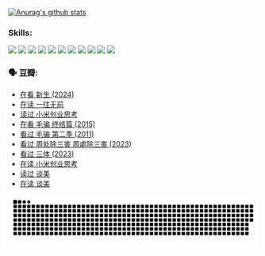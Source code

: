 
[![Anurag's github stats](https://github-readme-stats.vercel.app/api?username=w940853815)](https://github.com/anuraghazra/github-readme-stats)

### Skills:

<code><img height="32" src="https://cdn.jsdelivr.net/npm/simple-icons@v5/icons/python.svg"></code>
<code><img height="32" src="https://cdn.jsdelivr.net/npm/simple-icons@v5/icons/javascript.svg"></code>
<code><img height="32" src="https://cdn.jsdelivr.net/npm/simple-icons@v5/icons/django.svg"></code>
<code><img height="32" src="https://cdn.jsdelivr.net/npm/simple-icons@v5/icons/flask.svg"></code>
<code><img height="32" src="https://cdn.jsdelivr.net/npm/simple-icons@v5/icons/vuetify.svg"></code>
<code><img height="32" src="https://cdn.jsdelivr.net/npm/simple-icons@v5/icons/git.svg"></code>
<code><img height="32" src="https://cdn.jsdelivr.net/npm/simple-icons@v5/icons/docker.svg"></code>
<code><img height="32" src="https://cdn.jsdelivr.net/npm/simple-icons@v5/icons/postgresql.svg"></code>
<code><img height="32" src="https://cdn.jsdelivr.net/npm/simple-icons@v5/icons/elasticsearch.svg"></code>
<code><img height="32" src="https://cdn.jsdelivr.net/npm/simple-icons@v5/icons/macos.svg"></code>
<code><img height="32" src="https://cdn.jsdelivr.net/npm/simple-icons@v5/icons/linux.svg"></code>

### 🗣 豆瓣:

<!-- DOUBAN-ACTIVITIES:START -->
- [在看 新生‎ (2024)](https://www.douban.com/people/136069238/status/4607441062/?_i=15919380)
- [在读 一往无前](https://www.douban.com/people/136069238/status/4590507310/?_i=15919380)
- [读过 小米创业思考](https://www.douban.com/people/136069238/status/4590506983/?_i=15919380)
- [在看 毛骗 终结篇‎ (2015)](https://www.douban.com/people/136069238/status/4581971924/?_i=15919380)
- [看过 毛骗 第二季‎ (2011)](https://www.douban.com/people/136069238/status/4581971810/?_i=15919380)
- [看过 周处除三害 周處除三害‎ (2023)](https://www.douban.com/people/136069238/status/4575646701/?_i=15919380)
- [看过 三体‎ (2023)](https://www.douban.com/people/136069238/status/4574263039/?_i=15919380)
- [在读 小米创业思考](https://www.douban.com/people/136069238/status/4572047905/?_i=15919380)
- [读过 谈美](https://www.douban.com/people/136069238/status/4572047629/?_i=15919380)
- [在读 谈美](https://www.douban.com/people/136069238/status/4560861771/?_i=15919380)
<!-- DOUBAN-ACTIVITIES:END -->


![Snake animation](https://raw.githubusercontent.com/w940853815/w940853815/output/github-contribution-grid-snake.svg)

<!--
**w940853815/w940853815** is a ✨ _special_ ✨ repository because its `README.md` (this file) appears on your GitHub profile.

Here are some ideas to get you started:

- 🔭 I’m currently working on ...
- 🌱 I’m currently learning ...
- 👯 I’m looking to collaborate on ...
- 🤔 I’m looking for help with ...
- 💬 Ask me about ...
- 📫 How to reach me: ...
- 😄 Pronouns: ...
- ⚡ Fun fact: ...
-->
